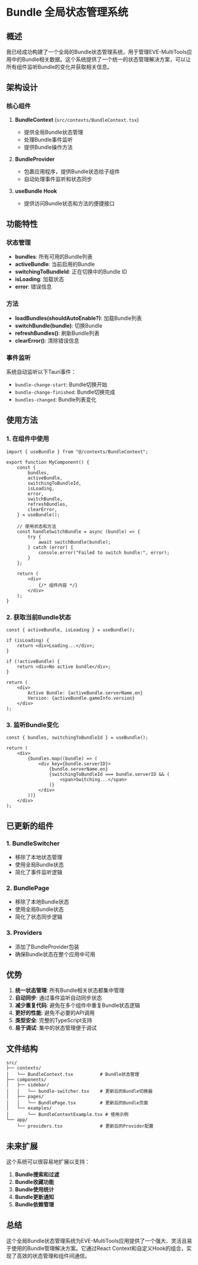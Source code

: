 # Bundle 全局状态管理系统

## 概述

我已经成功构建了一个全局的Bundle状态管理系统，用于管理EVE-MultiTools应用中的Bundle相关数据。这个系统提供了一个统一的状态管理解决方案，可以让所有组件监听Bundle的变化并获取相关信息。

## 架构设计

### 核心组件

1. **BundleContext** (`src/contexts/BundleContext.tsx`)
   - 提供全局Bundle状态管理
   - 处理Bundle事件监听
   - 提供Bundle操作方法

2. **BundleProvider** 
   - 包裹应用程序，提供Bundle状态给子组件
   - 自动处理事件监听和状态同步

3. **useBundle Hook**
   - 提供访问Bundle状态和方法的便捷接口

## 功能特性

### 状态管理

- **bundles**: 所有可用的Bundle列表
- **activeBundle**: 当前启用的Bundle
- **switchingToBundleId**: 正在切换中的Bundle ID
- **isLoading**: 加载状态
- **error**: 错误信息

### 方法

- **loadBundles(shouldAutoEnable?)**: 加载Bundle列表
- **switchBundle(bundle)**: 切换Bundle
- **refreshBundles()**: 刷新Bundle列表
- **clearError()**: 清除错误信息

### 事件监听

系统自动监听以下Tauri事件：

- `bundle-change-start`: Bundle切换开始
- `bundle-change-finished`: Bundle切换完成
- `bundles-changed`: Bundle列表变化

## 使用方法

### 1. 在组件中使用

```tsx
import { useBundle } from "@/contexts/BundleContext";

export function MyComponent() {
    const {
        bundles,
        activeBundle,
        switchingToBundleId,
        isLoading,
        error,
        switchBundle,
        refreshBundles,
        clearError,
    } = useBundle();

    // 使用状态和方法
    const handleSwitchBundle = async (bundle) => {
        try {
            await switchBundle(bundle);
        } catch (error) {
            console.error("Failed to switch bundle:", error);
        }
    };

    return (
        <div>
            {/* 组件内容 */}
        </div>
    );
}
```

### 2. 获取当前Bundle状态

```tsx
const { activeBundle, isLoading } = useBundle();

if (isLoading) {
    return <div>Loading...</div>;
}

if (!activeBundle) {
    return <div>No active bundle</div>;
}

return (
    <div>
        Active Bundle: {activeBundle.serverName.en}
        Version: {activeBundle.gameInfo.version}
    </div>
);
```

### 3. 监听Bundle变化

```tsx
const { bundles, switchingToBundleId } = useBundle();

return (
    <div>
        {bundles.map((bundle) => (
            <div key={bundle.serverID}>
                {bundle.serverName.en}
                {switchingToBundleId === bundle.serverID && (
                    <span>Switching...</span>
                )}
            </div>
        ))}
    </div>
);
```

## 已更新的组件

### 1. BundleSwitcher

- 移除了本地状态管理
- 使用全局Bundle状态
- 简化了事件监听逻辑

### 2. BundlePage

- 移除了本地Bundle状态
- 使用全局Bundle状态
- 简化了状态同步逻辑

### 3. Providers

- 添加了BundleProvider包装
- 确保Bundle状态在整个应用中可用

## 优势

1. **统一状态管理**: 所有Bundle相关状态都集中管理
2. **自动同步**: 通过事件监听自动同步状态
3. **减少重复代码**: 避免在多个组件中重复Bundle状态逻辑
4. **更好的性能**: 避免不必要的API调用
5. **类型安全**: 完整的TypeScript支持
6. **易于调试**: 集中的状态管理便于调试

## 文件结构

```
src/
├── contexts/
│   └── BundleContext.tsx          # Bundle状态管理
├── components/
│   ├── sidebar/
│   │   └── bundle-switcher.tsx    # 更新后的Bundle切换器
│   ├── pages/
│   │   └── BundlePage.tsx         # 更新后的Bundle页面
│   └── examples/
│       └── BundleContextExample.tsx # 使用示例
└── app/
    └── providers.tsx              # 更新后的Provider配置
```

## 未来扩展

这个系统可以很容易地扩展以支持：

1. **Bundle搜索和过滤**
2. **Bundle收藏功能**
3. **Bundle使用统计**
4. **Bundle更新通知**
5. **Bundle依赖管理**

## 总结

这个全局Bundle状态管理系统为EVE-MultiTools应用提供了一个强大、灵活且易于使用的Bundle管理解决方案。它通过React Context和自定义Hook的组合，实现了高效的状态管理和组件间通信。
